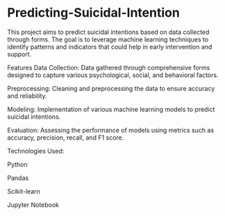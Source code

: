 # Predicting-Suicidal-Intention
This project aims to predict suicidal intentions based on data collected through forms. The goal is to leverage machine learning techniques to identify patterns and indicators that could help in early intervention and support.

Features
Data Collection: Data gathered through comprehensive forms designed to capture various psychological, social, and behavioral factors.

Preprocessing: Cleaning and preprocessing the data to ensure accuracy and reliability.

Modeling: Implementation of various machine learning models to predict suicidal intentions.

Evaluation: Assessing the performance of models using metrics such as accuracy, precision, recall, and F1 score.


Technologies Used:

Python

Pandas

Scikit-learn

Jupyter Notebook
